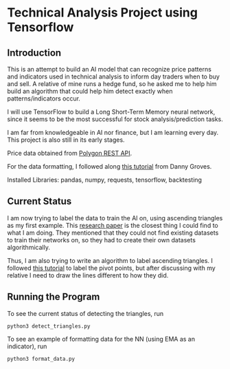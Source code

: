 # Technical Analysis Project using Tensorflow

## Introduction
This is an attempt to build an AI model that can recognize price patterns and indicators used in technical analysis to inform day traders when to buy and sell. A relative of mine runs a hedge fund, so he asked me to help him build an algorithm that could help him detect exactly when patterns/indicators occur.

I will use TensorFlow to build a Long Short-Term Memory neural network, since it seems to be the most successful for stock analysis/prediction tasks. 

I am far from knowledgeable in AI nor finance, but I am learning every day. This project is also still in its early stages.

Price data obtained from [Polygon REST API](https://polygon.io/docs/stocks/getting-started).  

For the data formatting, I followed along [this tutorial](https://wire.insiderfinance.io/how-to-develop-a-pattern-recognition-neural-network-for-trading-d0398eeb56f5) from Danny Groves. 

Installed Libraries: pandas, numpy, requests, tensorflow, backtesting

## Current Status
I am now trying to label the data to train the AI on, using ascending triangles as my first example. This [research paper](https://ui.adsabs.harvard.edu/abs/2018arXiv180800418V/abstract) is the closest thing I could find to what I am doing. They mentioned that they could not find existing datasets to train their networks on, so they had to create their own datasets algorithmically. 

Thus, I am also trying to write an algorithm to label ascending triangles. I followed [this tutorial](https://www.youtube.com/watch?v=WVNB_6JRbl0) to label the pivot points, but after discussing with my relative I need to draw the lines different to how they did. 

## Running the Program
To see the current status of detecting the triangles, run
```
python3 detect_triangles.py
```
To see an example of formatting data for the NN (using EMA as an indicator), run
```
python3 format_data.py
```
